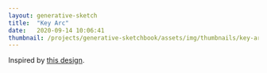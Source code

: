 ```yaml
---
layout: generative-sketch
title:  "Key Arc"
date:   2020-09-14 10:06:41
thumbnail: /projects/generative-sketchbook/assets/img/thumbnails/key-arc.png
---
```


Inspired by [this design](https://twitter.com/DesignReviewed/status/1304805797696806912).

<script>

let sketch = function(p) {

    /*********************/
    /*** INIT VARIABLE ***/
    /*********************/

    const width = Math.min(500, $("#p5-container").width()),
          height = width;

    const key_size = [width * 0.9 / 10, height * 0.9 / 10];

    let phrase = "bezier",
        phrase_ix = 0,
        letters = [ ],
        arcs = [ ];

    let button, input;

    let cx = width * 0.42,
        cy = height * 0.8;

    /********************************/
    /*** DECLARE HELPER FUNCTIONS ***/
    /********************************/

    function get_letter_pos(l) {
        const pos = {
            "A": [-4.166,  0],
            "B": [ 0.333,  1],
            "C": [-1.666,  1],
            "D": [-2.166,  0],
            "E": [-2.500, -1],
            "F": [-1.166,  0],
            "G": [-0.166,  0],
            "H": [ 0.833,  0],
            "I": [ 2.500, -1],
            "J": [ 1.833,  0],
            "K": [ 2.833,  0],
            "L": [ 3.833,  0],
            "M": [ 2.333,  1],
            "N": [ 1.333,  1],
            "O": [ 3.500, -1],
            "P": [ 4.500, -1],
            "Q": [-4.500, -1],
            "R": [-1.500, -1],
            "S": [-3.166,  0],
            "T": [-0.500, -1],
            "U": [ 1.500, -1],
            "V": [-0.666,  1],
            "W": [-3.500, -1],
            "X": [-2.666,  1],
            "Y": [ 0.500, -1],
            "Z": [-3.666,  1]
        },
        l_pos = pos[l.toUpperCase()];
        return [l_pos[0] * key_size[0], l_pos[1] * key_size[1]];
    }

    function draw_keyboard(cx, cy) {
        p.stroke("#E9E9E9");
        p.strokeWeight(1);
        for (let i = 1; i <= 26; i++) {
            let l = String.fromCharCode(64 + i),
                l_pos = get_letter_pos(l);
            p.noFill();
            p.rect(cx + l_pos[0], cy + l_pos[1], key_size[0], key_size[1]);
            p.fill("#E9E9E9");
            // p.text(l, cx + l_pos[0] + key_size[0] / 2, cy + l_pos[1] + key_size[1] / 2)
        }
    }

    /*********************/
    /*** DEFINE SKETCH ***/
    /*********************/

    p.setup = function() {
        p.createCanvas(width, height);
        p.textAlign(p.CENTER, p.CENTER);
        p.frameRate(4);

        p.createP('');
        input = p.createInput("bezier");
        button = p.createButton("draw phrase");
        button.mouseClicked(() => {
            phrase = input.value();
            p.loop();
        });
    };

    p.draw = function() {

        const letter = phrase[phrase_ix],
              letter_pos = get_letter_pos(letter);

        letters.push({
            "letter": letter,
            "x": cx + letter_pos[0] + key_size[0] / 2,
            "y": cy + letter_pos[1] + key_size[1] / 2
        });

        if (phrase_ix > 0) {
            arcs.push({
                "letters": letters[phrase_ix - 1].letter + "-" + letters[phrase_ix].letter,
                "x0": letters[phrase_ix - 1].x,
                "y0": letters[phrase_ix - 1].y,
                "x1": (letters[phrase_ix - 1].x + letters[phrase_ix].x) / 2,
                "y1": cy - height * 0.25,
                "x2": letters[phrase_ix].x,
                "y2": letters[phrase_ix].y,
            })
        }

        // clear background
        p.background("white");

        // draw_keyboard(cx, cy);

        for (let i = 0; i < letters.length; i++) {
            
            if (i >= 1) {
                let arc = arcs[i - 1];
                p.fill(0, 0);
                p.stroke("white");
                p.strokeWeight(Math.min(key_size[0], key_size[1]) * 0.4);
                p.bezier(arc.x0, arc.y0, arc.x0, arc.y0,
                         arc.x0, arc.y1, arc.x1, arc.y1);
                p.bezier(arc.x1, arc.y1, arc.x2, arc.y1,
                         arc.x2, arc.y2, arc.x2, arc.y2);
                p.stroke("#77BDEE");
                p.strokeWeight(Math.min(key_size[0], key_size[1]) * 0.35);
                p.bezier(arc.x0, arc.y0, arc.x0, arc.y0,
                         arc.x0, arc.y1, arc.x1, arc.y1);
                p.bezier(arc.x1, arc.y1, arc.x2, arc.y1,
                         arc.x2, arc.y2, arc.x2, arc.y2);

                p.noStroke();
                p.fill("black");
                p.circle(arc.x0, arc.y0, Math.min(key_size[0], key_size[1]) * 0.4);
                p.circle(arc.x2, arc.y2, Math.min(key_size[0], key_size[1]) * 0.4);

                p.fill("white");
                p.text(arc.letters[0], arc.x0, arc.y0);
                p.text(arc.letters[2], arc.x2, arc.y2);

            } else {
                let l = letters[i];
                p.noStroke();
                p.fill("black");
                p.circle(l.x, l.y, Math.min(key_size[0], key_size[1]) * 0.4);
                p.fill("white");
                p.text(l.letter, l.x, l.y);
            }

        }

        if (phrase_ix >= phrase.length - 1) {
            phrase_ix = 0;
            letters = [ ];
            arcs = [ ];
            p.noLoop();
        } else {
            phrase_ix++;
        }
        // if (phrase_ix < phrase.length - 1) phrase_ix++;
        cy = height * p.map(phrase_ix, 0, phrase.length - 1, 0.8, 0.4);
        cx = width * p.map(phrase_ix, 0, phrase.length - 1, 0.42, 0.50);
    };

}

new p5(sketch, 'p5-container');

</script>